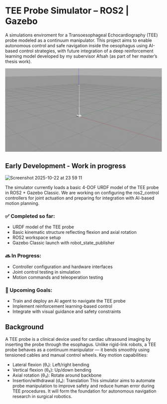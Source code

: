 # TEE Probe Simulator – ROS2 | Gazebo

A simulations enviroment for a Transoesophageal Echocardiography (TEE) probe modeled as a continuum manipulator. This project aims to enable autonomous control and safe navigation inside the oesophagus using AI-based control strategies, with future integration of a deep reinforcement learning model developed by my subervisor Afsah (as part of her master’s thesis work).

![](https://github.com/nikithanee/TEE-probe-simulator/blob/main/Untitled%20design.gif)

## Early Development - Work in progress

<img width="1423" height="811" alt="Screenshot 2025-10-22 at 23 59 11" src="https://github.com/user-attachments/assets/d6a9c987-cfcc-4bf7-89cd-d9774566d5ba" />

The simulator currently loads a basic 4-DOF URDF model of the TEE probe in ROS2 + Gazebo Classic. We are working on configuring the ros2_control controllers for joint actuation and preparing for integration with AI-based motion planning.

### ✅ Completed so far:
- URDF model of the TEE probe
- Basic kinematic structure reflecting flexion and axial rotation
- ROS2 workspace setup
- Gazebo Classic launch with robot_state_publisher
  
### 🔜 In Progress:
- Controller configuration and hardware interfaces
- Joint control testing in simulation
- Motion commands and teleoperation testing
  
### 🎯 Upcoming Goals:
- Train and deploy an AI agent to navigate the TEE probe
- Implement reinforcement learning-based control
- Integrate with visual guidance and safety constraints

## Background

A TEE probe is a clinical device used for cardiac ultrasound imaging by inserting the probe through the esophagus. Unlike rigid-link robots, a TEE probe behaves as a continuum manipulator — it bends smoothly using tensioned cables and manual control wheels.
Key motion capabilities:
- Lateral flexion (θ₁): Left/right bending
- Vertical flexion (θ₂): Up/down bending
- Axial rotation (θ₃): Rotate around backbone
- Insertion/withdrawal (d₄): Translation
This simulator aims to automate probe manipulation to improve safety and reduce human error during TEE procedures. It will form the foundation for autonomous navigation research in surgical robotics.
